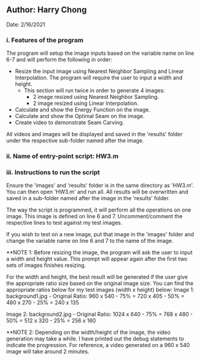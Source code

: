 ## Author: Harry Chong
Date: 2/16/2021

### i. Features of the program
The program will setup the image inputs based on the variable name on line 6-7 and will perform the 
following in order:
+ Resize the input image using Nearest Neighbor Sampling and Linear Interpolation. The program will 
require the user to input a width and height.
  + This section will run twice in order to generate 4 images:
    + 2 image resized using Nearest Neighbor Sampling.
    + 2 image resized using Linear Interpolation.
+ Calculate and show the Energy Function on the image.
+ Calculate and show the Optimal Seam on the image.
+ Create video to demonstrate Seam Carving.

All videos and images will be displayed and saved in the 'results' folder under the respective sub-folder 
named after the image.  

### ii. Name of entry-point script: HW3.m

### iii. Instructions to run the script
Ensure the 'images' and 'results' folder is in the same directory as 'HW3.m'. You can then open 'HW3.m' 
and run all. All results will be overwritten and saved in a sub-folder named after the image in the 
'results' folder. 

The way the script is programmed, it will perform all the operations on one image. This image is defined 
on line 6 and 7. Uncomment/comment the respective lines to test against my test images. 

If you wish to test on a new image, put that image in the 'images' folder and change the variable name
on line 6 and 7 to the name of the image.

**NOTE 1: Before resizing the image, the program will ask the user to input a width and height value. 
This prompt will appear again after the first two sets of images finishes resizing. 

For the width and height, the best result will be generated if the user give the appropriate ratio size 
based on the original image size. You can find the appropriate ratios below for my test images (width x
height) below:
Image 1: background1.jpg
	- Original Ratio: 960 x 540
	- 75% = 720 x 405
	- 50% = 480 x 270
	- 25% = 240 x 135
	
Image 2: background2.jpg
	- Original Ratio: 1024 x 640
	- 75% = 768 x 480
	- 50% = 512 x 320
	- 25% = 256 x 160
	
**NOTE 2: Depending on the width/height of the image, the video generation may take a while. I have printed 
out the debug statements to indicate the progression. For reference, a video generated on a 960 x 540 image 
will take around 2 minutes.